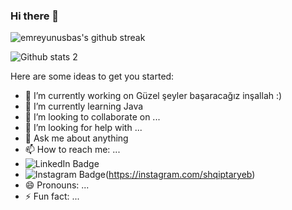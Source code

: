### Hi there 👋


![emreyunusbas's github streak](https://github-readme-streak-stats.herokuapp.com/?user=emreyunusbas&theme=blue-green)

![Github stats 2](https://github-readme-stats.vercel.app/api?username=emreyunusbas&show_icons=true&theme=radical)

Here are some ideas to get you started:

- 🔭 I’m currently working on Güzel şeyler başaracağız inşallah :)
- 🌱 I’m currently learning Java
- 👯 I’m looking to collaborate on ...
- 🤔 I’m looking for help with ...
- 💬 Ask me about anything
- 📫 How to reach me: ...
- ![LinkedIn Badge](https://img.shields.io/badge/-LinkedIn-0077B5?style=flat-quare&labelColor=0077B5&logo=linkedin&logoColor=white&link=https://www.linkedin.com/in/yunus-emre-ba%C5%9F/)
- ![Instagram Badge](https://img.shields.io/badge/-Instagram-C13584?style=flat-quare&labelColor=C13584&logo=instagram&logoColor=white&link=https://instagram.com/shqiptaryeb)(https://instagram.com/shqiptaryeb)
- 😄 Pronouns: ...
- ⚡ Fun fact: ...

